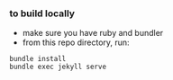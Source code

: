 ### to build locally
- make sure you have ruby and bundler
- from this repo directory, run:

```
bundle install
bundle exec jekyll serve
```

